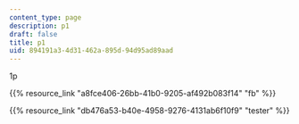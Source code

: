 ```yaml
---
content_type: page
description: p1
draft: false
title: p1
uid: 894191a3-4d31-462a-895d-94d95ad89aad
---
```

1p

{{% resource_link "a8fce406-26bb-41b0-9205-af492b083f14" "fb" %}}

{{% resource_link "db476a53-b40e-4958-9276-4131ab6f10f9" "tester" %}}
